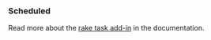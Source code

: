 ### Scheduled
Read more about the [rake task add-in](http://help.cloud66.com/stack-add-ins/rake-task) in the documentation.

